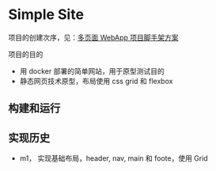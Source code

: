 # Simple Site

项目的创建次序，见：[多页面 WebApp 项目脚手架方案](https://marshal.ohtly.com/2019/03/05/web-app-project-scaffold-with-multiple-pages/)

项目的目的

- 用 docker 部署的简单网站，用于原型测试目的
- 静态网页技术原型，布局使用 css grid 和 flexbox

## 构建和运行

## 实现历史

- m1， 实现基础布局，header, nav, main 和 foote，使用 Grid
